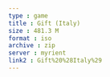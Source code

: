 ```yaml
---
type : game
title : Gift (Italy)
size : 481.3 M
format : iso
archive : zip
server : myrient
link2 : Gift%20%28Italy%29
---
```

